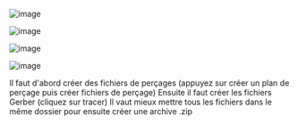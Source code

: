 ![image](https://github.com/ClubRobotInsat/ElectroniqueCdF2024/assets/117256858/ce4b8c46-99c7-425c-a1af-3c07976f4ed9)

![image](https://github.com/ClubRobotInsat/ElectroniqueCdF2024/assets/117256858/54e5a480-b430-41a0-8e03-058da6409308)

![image](https://github.com/ClubRobotInsat/ElectroniqueCdF2024/assets/117256858/59e4da6b-2edc-4921-836a-541657b2340d)

![image](https://github.com/ClubRobotInsat/ElectroniqueCdF2024/assets/117256858/154db4b5-001a-4e5e-80e5-9a1b8f423945)

Il faut d'abord créer des fichiers de perçages (appuyez sur créer un plan de perçage puis créer fichiers de perçage)
Ensuite il faut créer les fichiers Gerber (cliquez sur tracer)
Il vaut mieux mettre tous les fichiers dans le même dossier pour ensuite créer une archive .zip




